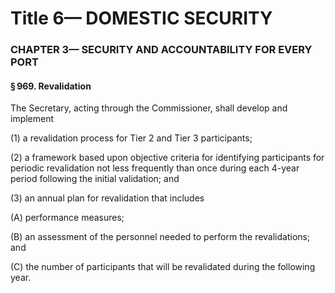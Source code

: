 
# Title 6— DOMESTIC SECURITY
### CHAPTER 3— SECURITY AND ACCOUNTABILITY FOR EVERY PORT
#### § 969. Revalidation

The Secretary, acting through the Commissioner, shall develop and implement

(1) a revalidation process for Tier 2 and Tier 3 participants;

(2) a framework based upon objective criteria for identifying participants for periodic revalidation not less frequently than once during each 4-year period following the initial validation; and

(3) an annual plan for revalidation that includes

(A) performance measures;

(B) an assessment of the personnel needed to perform the revalidations; and

(C) the number of participants that will be revalidated during the following year.
